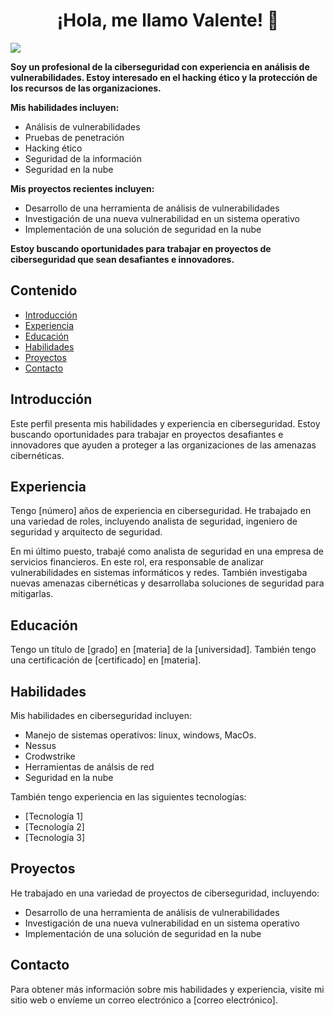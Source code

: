 <div align="center">
<h1 align="center">¡Hola, me llamo Valente! </a> 🚀 </h1>
</div>
<img src="https://github.com/ValenteDAS/ValenteDAS/blob/main/DAS.svg">

**Soy un profesional de la ciberseguridad con experiencia en análisis de vulnerabilidades. Estoy interesado en el hacking ético y la protección de los recursos de las organizaciones.**

**Mis habilidades incluyen:**

* Análisis de vulnerabilidades
* Pruebas de penetración
* Hacking ético
* Seguridad de la información
* Seguridad en la nube

**Mis proyectos recientes incluyen:**

* Desarrollo de una herramienta de análisis de vulnerabilidades
* Investigación de una nueva vulnerabilidad en un sistema operativo
* Implementación de una solución de seguridad en la nube

**Estoy buscando oportunidades para trabajar en proyectos de ciberseguridad que sean desafiantes e innovadores.**

## Contenido

* [Introducción](#introducción)
* [Experiencia](#experiencia)
* [Educación](#educación)
* [Habilidades](#habilidades)
* [Proyectos](#proyectos)
* [Contacto](#contacto)

## Introducción

Este perfil presenta mis habilidades y experiencia en ciberseguridad. Estoy buscando oportunidades para trabajar en proyectos desafiantes e innovadores que ayuden a proteger a las organizaciones de las amenazas cibernéticas.

## Experiencia

Tengo [número] años de experiencia en ciberseguridad. He trabajado en una variedad de roles, incluyendo analista de seguridad, ingeniero de seguridad y arquitecto de seguridad.

En mi último puesto, trabajé como analista de seguridad en una empresa de servicios financieros. En este rol, era responsable de analizar vulnerabilidades en sistemas informáticos y redes. También investigaba nuevas amenazas cibernéticas y desarrollaba soluciones de seguridad para mitigarlas.

## Educación

Tengo un título de [grado] en [materia] de la [universidad]. También tengo una certificación de [certificado] en [materia].

## Habilidades

Mis habilidades en ciberseguridad incluyen:

* Manejo de sistemas operativos: linux, windows, MacOs.
* Nessus
* Crodwstrike
* Herramientas de análsis de red
* Seguridad en la nube

También tengo experiencia en las siguientes tecnologías:

* [Tecnología 1]
* [Tecnología 2]
* [Tecnología 3]

## Proyectos

He trabajado en una variedad de proyectos de ciberseguridad, incluyendo:

* Desarrollo de una herramienta de análisis de vulnerabilidades
* Investigación de una nueva vulnerabilidad en un sistema operativo
* Implementación de una solución de seguridad en la nube

## Contacto

Para obtener más información sobre mis habilidades y experiencia, visite mi sitio web o envíeme un correo electrónico a [correo electrónico].
